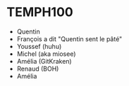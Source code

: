 # TEMPH100

- Quentin
- François a dit "Quentin sent le pâté"
- Youssef (huhu)
- Michel (aka miosee)
- Amélia (GitKraken)
- Renaud (BOH)
- Amélia


